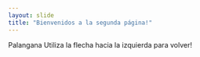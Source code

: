 ```yaml
---
layout: slide
title: "Bienvenidos a la segunda página!"
---
```

Palangana
Utiliza la flecha hacia la izquierda para volver!
